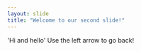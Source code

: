 ```yaml
---
layout: slide
title: "Welcome to our second slide!"
---
```

'Hi and hello'
Use the left arrow to go back!
